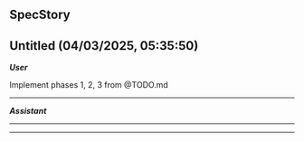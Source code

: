 ## SpecStory

## Untitled (04/03/2025, 05:35:50)

_**User**_

Implement phases 1, 2, 3 from @TODO.md 

---

_**Assistant**_



---



---

